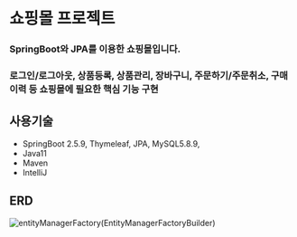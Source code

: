 # 쇼핑몰 프로젝트
### SpringBoot와 JPA를 이용한 쇼핑몰입니다.
### 로그인/로그아웃, 상품등록, 상품관리, 장바구니, 주문하기/주문취소, 구매이력 등 쇼핑몰에 필요한 핵심 기능 구현

## 사용기술
+ SpringBoot 2.5.9, Thymeleaf, JPA, MySQL5.8.9, 
+ Java11
+ Maven
+ IntelliJ

## ERD
![entityManagerFactory(EntityManagerFactoryBuilder)](https://user-images.githubusercontent.com/73814691/153052127-b1968ead-7ea1-4e6e-9462-5d31c3a0f434.png)

